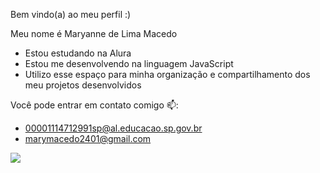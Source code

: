 Bem vindo(a) ao meu perfil :)

Meu nome é Maryanne de Lima Macedo

* Estou estudando na Alura
* Estou me desenvolvendo na linguagem JavaScript
* Utilizo esse espaço para minha organização e compartilhamento dos meu projetos desenvolvidos

Você pode entrar em contato comigo 📫:

* 00001114712991sp@al.educacao.sp.gov.br
* marymacedo2401@gmail.com

![](https://media1.tenor.com/m/5WtLjGocPp0AAAAC/jean-luc-godard-john-luke-godard.gif)
